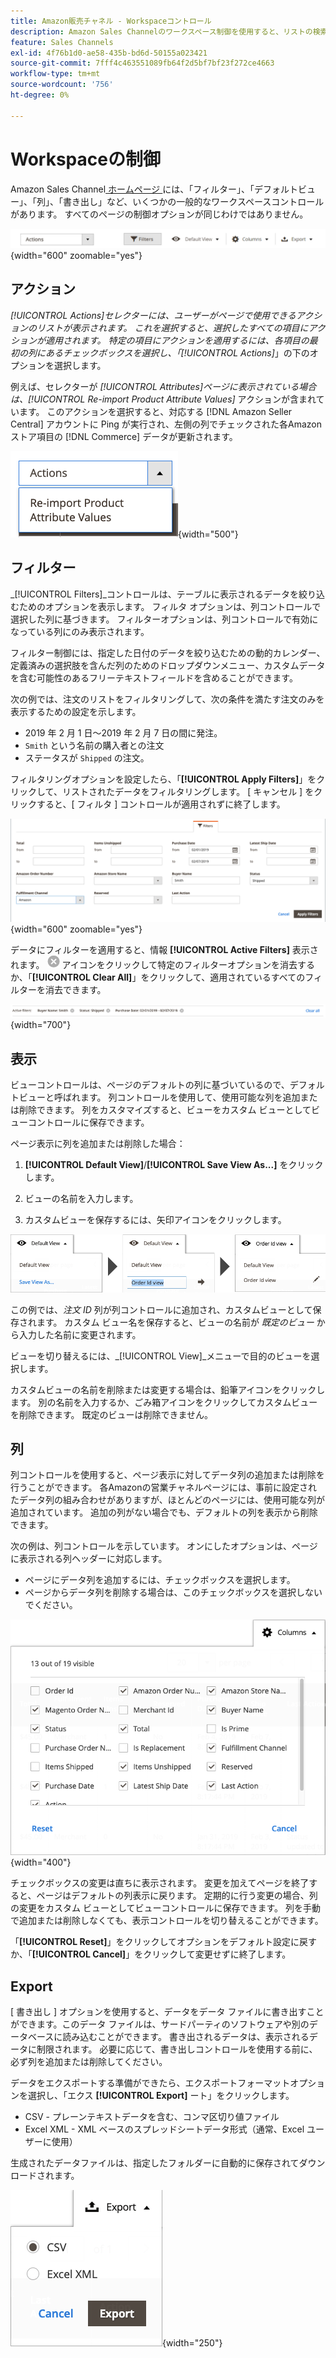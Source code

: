 ```yaml
---
title: Amazon販売チャネル - Workspaceコントロール
description: Amazon Sales Channelのワークスペース制御を使用すると、リストの検索、情報の表示、簡単なアクションの適用が可能になります。
feature: Sales Channels
exl-id: 4f76b1d0-ae58-435b-bd6d-50155a023421
source-git-commit: 7fff4c463551089fb64f2d5bf7bf23f272ce4663
workflow-type: tm+mt
source-wordcount: '756'
ht-degree: 0%

---
```


# Workspaceの制御

Amazon Sales Channel[ ホームページ ](./amazon-sales-channel-home.md) には、「フィルター」、「デフォルトビュー」、「列」、「書き出し」など、いくつかの一般的なワークスペースコントロールがあります。 すべてのページの制御オプションが同じわけではありません。

![Amazon Sales Channelワークスペースコントロールの例 ](assets/amazon-workspace-controls.png){width="600" zoomable="yes"}

## アクション

_[!UICONTROL Actions]_セレクターには、ユーザーがページで使用できるアクションのリストが表示されます。 これを選択すると、選択したすべての項目にアクションが適用されます。 特定の項目にアクションを適用するには、各項目の最初の列にあるチェックボックスを選択し、「_[!UICONTROL Actions]_」の下のオプションを選択します。

例えば、セレクターが _[!UICONTROL Attributes]_ページに表示されている場合は、_[!UICONTROL Re-import Product Attribute Values]_ アクションが含まれています。 このアクションを選択すると、対応する [!DNL Amazon Seller Central] アカウントに Ping が実行され、左側の列でチェックされた各Amazon ストア項目の [!DNL Commerce] データが更新されます。

![ アクションメニューの例 ](assets/amazon-sales-channel-home-actions-option.png){width="500"}

## フィルター

_[!UICONTROL Filters]_コントロールは、テーブルに表示されるデータを絞り込むためのオプションを表示します。 フィルタ オプションは、列コントロールで選択した列に基づきます。 フィルターオプションは、列コントロールで有効になっている列にのみ表示されます。

フィルター制御には、指定した日付のデータを絞り込むための動的カレンダー、定義済みの選択肢を含んだ列のためのドロップダウンメニュー、カスタムデータを含む可能性のあるフリーテキストフィールドを含めることができます。

次の例では、注文のリストをフィルタリングして、次の条件を満たす注文のみを表示するための設定を示します。

- 2019 年 2 月 1 日～2019 年 2 月 7 日の間に発注。
- `Smith` という名前の購入者との注文
- ステータスが `Shipped` の注文。

フィルタリングオプションを設定したら、「**[!UICONTROL Apply Filters]**」をクリックして、リストされたデータをフィルタリングします。 [ キャンセル ] をクリックすると、[ フィルタ ] コントロールが適用されずに終了します。

![ フィルター制御の例 ](assets/workspace-controls-filters.png){width="600" zoomable="yes"}

データにフィルターを適用すると、情報 **[!UICONTROL Active Filters]** 表示されます。 ![ フィルターを消去アイコン ](assets/x-icon-clear-filters.png) アイコンをクリックして特定のフィルターオプションを消去するか、「**[!UICONTROL Clear All]**」をクリックして、適用されているすべてのフィルターを消去できます。

![ アクティブなフィルターの例 ](assets/applied-filters-line.png){width="700"}

## 表示

ビューコントロールは、ページのデフォルトの列に基づいているので、デフォルトビューと呼ばれます。 列コントロールを使用して、使用可能な列を追加または削除できます。 列をカスタマイズすると、ビューをカスタム ビューとしてビューコントロールに保存できます。

ページ表示に列を追加または削除した場合：

1. **[!UICONTROL Default View]**/**[!UICONTROL Save View As...]** をクリックします。

1. ビューの名前を入力します。

1. カスタムビューを保存するには、矢印アイコンをクリックします。

![ ビューコントロールの例 ](assets/workspace-controls-view.png)

この例では、_注文 ID_ 列が列コントロールに追加され、カスタムビューとして保存されます。 カスタム ビュー名を保存すると、ビューの名前が _既定のビュー_ から入力した名前に変更されます。

ビューを切り替えるには、_[!UICONTROL View]_メニューで目的のビューを選択します。

カスタムビューの名前を削除または変更する場合は、鉛筆アイコンをクリックします。 別の名前を入力するか、ごみ箱アイコンをクリックしてカスタムビューを削除できます。 既定のビューは削除できません。

## 列

列コントロールを使用すると、ページ表示に対してデータ列の追加または削除を行うことができます。 各Amazonの営業チャネルページには、事前に設定されたデータ列の組み合わせがありますが、ほとんどのページには、使用可能な列が追加されています。 追加の列がない場合でも、デフォルトの列を表示から削除できます。

次の例は、列コントロールを示しています。 オンにしたオプションは、ページに表示される列ヘッダーに対応します。

- ページにデータ列を追加するには、チェックボックスを選択します。
- ページからデータ列を削除する場合は、このチェックボックスを選択しないでください。

![ 列コントロールの例 ](assets/workspace-controls-columns.png){width="400"}

チェックボックスの変更は直ちに表示されます。 変更を加えてページを終了すると、ページはデフォルトの列表示に戻ります。 定期的に行う変更の場合、列の変更をカスタム ビューとしてビューコントロールに保存できます。 列を手動で追加または削除しなくても、表示コントロールを切り替えることができます。

「**[!UICONTROL Reset]**」をクリックしてオプションをデフォルト設定に戻すか、「**[!UICONTROL Cancel]**」をクリックして変更せずに終了します。

## Export

[ 書き出し ] オプションを使用すると、データをデータ ファイルに書き出すことができます。このデータ ファイルは、サードパーティのソフトウェアや別のデータベースに読み込むことができます。 書き出されるデータは、表示されるデータに制限されます。 必要に応じて、書き出しコントロールを使用する前に、必ず列を追加または削除してください。

データをエクスポートする準備ができたら、エクスポートフォーマットオプションを選択し、「エクス **[!UICONTROL Export]** ート」をクリックします。

- CSV - プレーンテキストデータを含む、コンマ区切り値ファイル
- Excel XML - XML ベースのスプレッドシートデータ形式（通常、Excel ユーザーに使用）

生成されたデータファイルは、指定したフォルダーに自動的に保存されてダウンロードされます。

![ 書き出し制御 ](assets/workspace-controls-export.png){width="250"}
